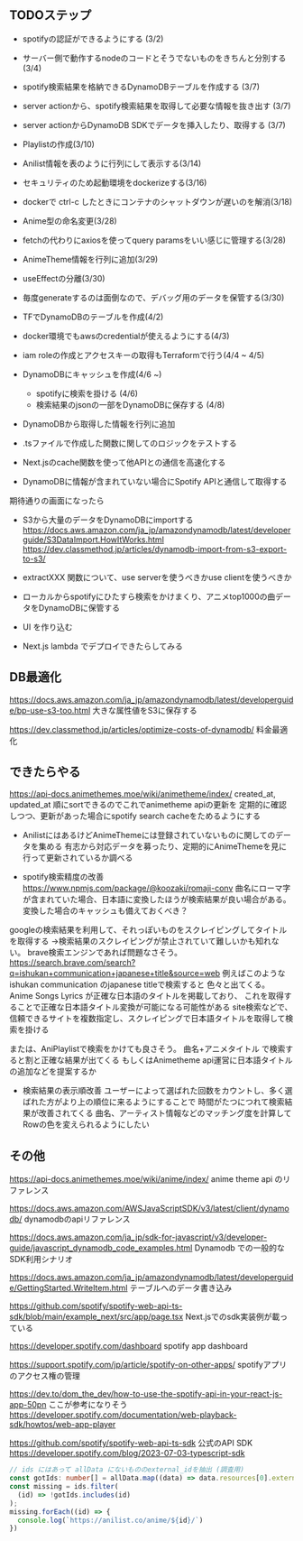 ## TODOステップ
- spotifyの認証ができるようにする (3/2)
- サーバー側で動作するnodeのコードとそうでないものをきちんと分別する (3/4)
- spotify検索結果を格納できるDynamoDBテーブルを作成する (3/7)
- server actionから、spotify検索結果を取得して必要な情報を抜き出す (3/7)
- server actionからDynamoDB SDKでデータを挿入したり、取得する (3/7)
- Playlistの作成(3/10)
- Anilist情報を表のように行列にして表示する(3/14)
- セキュリティのため起動環境をdockerizeする(3/16)
- dockerで ctrl-c したときにコンテナのシャットダウンが遅いのを解消(3/18)
- Anime型の命名変更(3/28)
- fetchの代わりにaxiosを使ってquery paramsをいい感じに管理する(3/28)
- AnimeTheme情報を行列に追加(3/29)
- useEffectの分離(3/30)
- 毎度generateするのは面倒なので、デバッグ用のデータを保管する(3/30)
- TFでDynamoDBのテーブルを作成(4/2)
- docker環境でもawsのcredentialが使えるようにする(4/3)
- iam roleの作成とアクセスキーの取得もTerraformで行う(4/4 ~ 4/5)
- DynamoDBにキャッシュを作成(4/6 ~)
  - spotifyに検索を掛ける (4/6)
  - 検索結果のjsonの一部をDynamoDBに保存する (4/8)

- DynamoDBから取得した情報を行列に追加
- .tsファイルで作成した関数に関してのロジックをテストする
- Next.jsのcache関数を使って他APIとの通信を高速化する
- DynamoDBに情報が含まれていない場合にSpotify APIと通信して取得する

期待通りの画面になったら
- S3から大量のデータをDynamoDBにimportする
https://docs.aws.amazon.com/ja_jp/amazondynamodb/latest/developerguide/S3DataImport.HowItWorks.html
https://dev.classmethod.jp/articles/dynamodb-import-from-s3-export-to-s3/

- extractXXX 関数について、use serverを使うべきかuse clientを使うべきか
- ローカルからspotifyにひたすら検索をかけまくり、アニメtop1000の曲データをDynamoDBに保管する
- UI を作り込む
- Next.js lambda でデプロイできたらしてみる

## DB最適化
https://docs.aws.amazon.com/ja_jp/amazondynamodb/latest/developerguide/bp-use-s3-too.html
大きな属性値をS3に保存する

https://dev.classmethod.jp/articles/optimize-costs-of-dynamodb/
料金最適化

## できたらやる
https://api-docs.animethemes.moe/wiki/animetheme/index/
created_at, updated_at 順にsortできるのでこれでanimetheme apiの更新を
定期的に確認しつつ、更新があった場合にspotify search cacheをためるようにする

- AnilistにはあるけどAnimeThemeには登録されていないものに関してのデータを集める
有志から対応データを募ったり、定期的にAnimeThemeを見に行って更新されているか調べる

- spotify検索精度の改善
https://www.npmjs.com/package/@koozaki/romaji-conv
曲名にローマ字が含まれていた場合、日本語に変換したほうが検索結果が良い場合がある。
変換した場合のキャッシュも備えておくべき？

googleの検索結果を利用して、それっぽいものをスクレイピングしてタイトルを取得する
→検索結果のスクレイピングが禁止されていて難しいかも知れない。
brave検索エンジンであれば問題なさそう。
https://search.brave.com/search?q=ishukan+communication+japanese+title&source=web
例えばこのような ishukan communication のjapanese titleで検索すると
色々と出てくる。
Anime Songs Lyrics が正確な日本語のタイトルを掲載しており、
これを取得することで正確な日本語タイトル変換が可能になる可能性がある
site検索などで、信頼できるサイトを複数指定し、スクレイピングで日本語タイトルを取得して検索を掛ける

または、AniPlaylistで検索をかけても良さそう。
曲名+アニメタイトル で検索すると割と正確な結果が出てくる
もしくはAnimetheme api運営に日本語タイトルの追加などを提案するか

- 検索結果の表示順改善
ユーザーによって選ばれた回数をカウントし、多く選ばれた方がより上の順位に来るようにすることで
時間がたつにつれて検索結果が改善されてくる
曲名、アーティスト情報などのマッチング度を計算してRowの色を変えられるようにしたい

## その他
https://api-docs.animethemes.moe/wiki/anime/index/
anime theme api のリファレンス

https://docs.aws.amazon.com/AWSJavaScriptSDK/v3/latest/client/dynamodb/
dynamodbのapiリファレンス

https://docs.aws.amazon.com/ja_jp/sdk-for-javascript/v3/developer-guide/javascript_dynamodb_code_examples.html
Dynamodb での一般的なSDK利用シナリオ

https://docs.aws.amazon.com/ja_jp/amazondynamodb/latest/developerguide/GettingStarted.WriteItem.html
テーブルへのデータ書き込み

https://github.com/spotify/spotify-web-api-ts-sdk/blob/main/example_next/src/app/page.tsx
Next.jsでのsdk実装例が載っている

https://developer.spotify.com/dashboard
spotify app dashboard

https://support.spotify.com/jp/article/spotify-on-other-apps/
spotifyアプリのアクセス権の管理

https://dev.to/dom_the_dev/how-to-use-the-spotify-api-in-your-react-js-app-50pn
ここが参考になりそう
https://developer.spotify.com/documentation/web-playback-sdk/howtos/web-app-player

https://github.com/spotify/spotify-web-api-ts-sdk
公式のAPI SDK
https://developer.spotify.com/blog/2023-07-03-typescript-sdk

```typescript
// ids にはあって allData にないもののexternal_idを抽出 (調査用)
const gotIds: number[] = allData.map((data) => data.resources[0].external_id);
const missing = ids.filter(
  (id) => !gotIds.includes(id)
);
missing.forEach((id) => {
  console.log(`https://anilist.co/anime/${id}/`)
})
```
